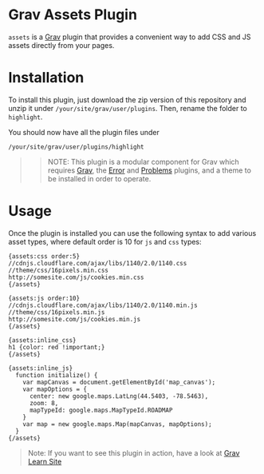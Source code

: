 # Grav Assets Plugin


`assets` is a [Grav](http://github.com/getgrav/grav) plugin that provides a convenient way to add CSS and JS assets directly from your pages.

# Installation

To install this plugin, just download the zip version of this repository and unzip it under `/your/site/grav/user/plugins`. Then, rename the folder to `highlight`.

You should now have all the plugin files under

	/your/site/grav/user/plugins/highlight

>> NOTE: This plugin is a modular component for Grav which requires [Grav](http://github.com/getgrav/grav), the [Error](https://github.com/getgrav/grav-plugin-error) and [Problems](https://github.com/getgrav/grav-plugin-problems) plugins, and a theme to be installed in order to operate.

# Usage

Once the plugin is installed you can use the following syntax to add various asset types, where default order is 10 for `js` and `css` types:

```
{assets:css order:5}
//cdnjs.cloudflare.com/ajax/libs/1140/2.0/1140.css
//theme/css/16pixels.min.css
http://somesite.com/js/cookies.min.css
{/assets}

{assets:js order:10}
//cdnjs.cloudflare.com/ajax/libs/1140/2.0/1140.min.js
//theme/css/16pixels.min.js
http://somesite.com/js/cookies.min.js
{/assets}

{assets:inline_css}
h1 {color: red !important;}
{/assets}

{assets:inline_js}
  function initialize() {
    var mapCanvas = document.getElementById('map_canvas');
    var mapOptions = {
      center: new google.maps.LatLng(44.5403, -78.5463),
      zoom: 8,
      mapTypeId: google.maps.MapTypeId.ROADMAP
    }
    var map = new google.maps.Map(mapCanvas, mapOptions);
  }
{/assets}
```

> Note: If you want to see this plugin in action, have a look at [Grav Learn Site](http://learn.getgrav.org)
